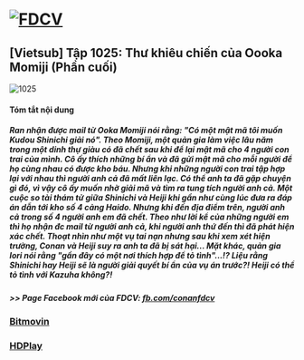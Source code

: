 # [![FDCV](https://user-images.githubusercontent.com/75318518/142803511-f5c20d56-47eb-4f2a-b63f-6b9b169c295b.png)](https://admin1509.github.io/fdcvteam.blogspot.com/)
## [Vietsub] Tập 1025: Thư khiêu chiến của Oooka Momiji (Phần cuối)
![1025](https://user-images.githubusercontent.com/75318518/143767923-fb4cea19-32a6-4b84-a4ee-2841530a8833.jpg)

#### Tóm tắt nội dung
##### Ran nhận được mail từ Ooka Momiji nói rằng: "Có một mật mã tôi muốn Kudou Shinichi giải nó". Theo Momiji, một quản gia làm việc lâu năm trong một dinh thự giàu có đã chết sau khi để lại mật mã cho 4 người con trai của mình. Cô ấy thích những bí ẩn và đã gửi mật mã cho mỗi người để họ cùng nhau có được kho báu. Nhưng khi những người con trai tập hợp lại với nhau thì người anh cả đã mất liên lạc. Có thể anh ta đã gặp chuyện gì đó, vì vậy cô ấy muốn nhờ giải mã và tìm ra tung tích người anh cả. Một cuộc so tài thám tử giữa Shinichi và Heiji khi gần như cùng lúc đưa ra đáp án dẫn tới kho số 4 cảng Haido. Nhưng khi đến địa điểm trên, người anh cả trong số 4 người anh em đã chết. Theo như lời kể của những người em thì họ nhận đc mail từ người anh cả, khi người anh thứ đến thì đã phát hiện xác chết. Thoạt nhìn như một vụ tai nạn nhưng sau khi xem xét hiện trường, Conan và Heiji suy ra anh ta đã bị sát hại... Mặt khác, quản gia Iori nói rằng "gần đây có một nơi thích hợp để tỏ tình"...!? Liệu rằng Shinichi hay Heiji sẽ là người giải quyết bí ẩn của vụ án trước?! Heiji có thể tỏ tình với Kazuha không?!
##### >> Page Facebook mới của FDCV: [fb.com/conanfdcv](https://fb.com/conanfdcv)
### [Bitmovin](https://bitmovin.com/demos/stream-test?format=hls&manifest=https://raw.githubusercontent.com/admin1509/admin1509/main/video-5b.gapo.vn/videos/results/3b6d074b-9358-41d1-a9b1-8a71192125ab/720p/file.m3u8)
### [HDPlay](https://hdplay.se/?HLSP2P=https://raw.githubusercontent.com/admin1509/admin1509/main/video-5b.gapo.vn/videos/results/3b6d074b-9358-41d1-a9b1-8a71192125ab/720p/file.m3u8)
